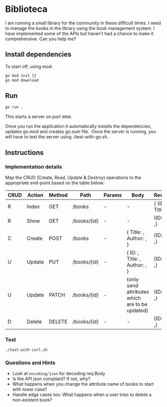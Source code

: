 # Biblioteca

I am running a small library for the community in these difficult times. I need to manage the books in the library using the book management system. I have implemented some of the APIs but haven't had a chance to make it comprehensive. Can you help me?

## Install dependencies

To start off, using mod:

```bash
go mod init {}
go mod download
```

## Run

```bash
go run .
```

This starts a server on port `9000`.

Once you run the application it automatically installs the dependencies, updates go.mod and creates go.sum file.  Once the server is running, you will have to test the server using ./test-with-go.sh.

## Instructions

### Implementation details

Map the CRUD (Create, Read, Update & Destroy) operations to the appropriate end-point based on the table below:

| CRUD  | Action   |   Method |     Path     |    Params  |      Body                                        |  Response             |
|-------|----------|----------|--------------|------------|--------------------------------------------------|-----------------------|
|  R    | Index    |   GET    |  /books      |  -         |    -                                             | [ {ID: , Title: ,} ]  |
|  R    | Show     |   GET    |  /books/{id} |  -         |    -                                             | {ID: , Title: ,}      |
| C     | Create   |   POST   |  /books      |  -         |   { Title: , Author: , }                         | {ID: , Title: ,}      |
|   U   | Update   |   PUT    |  /books/{id} |  -         |   { ID: , Title: , Author: , }                   | {ID: , Title: ,}      |
|   U   | Update   |   PATCH  |  /books/{id} |  -         |   {only send attributes which are to be updated} | {ID: , Title: ,}      |
|    D  | Delete   |  DELETE |  /books/{id} |  -         |    -                                             | {ID: , Title: ,}      |

### Test

```bash
./test-with-curl.sh
```

### Questions and Hints

- Look at `encoding/json` for decoding req.Body
- Is the API json compilant? If not, why?
- What happens when you change the attribute name of books to start with lower case?
- Handle edge cases too: What happens when a user tries to delete a non-existent book?
